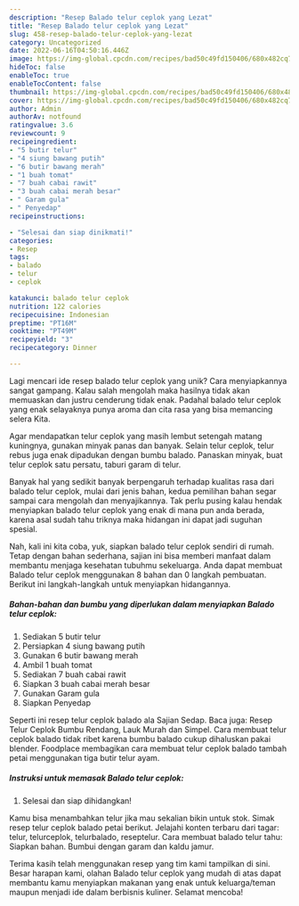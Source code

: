 ```yaml
---
description: "Resep Balado telur ceplok yang Lezat"
title: "Resep Balado telur ceplok yang Lezat"
slug: 458-resep-balado-telur-ceplok-yang-lezat
category: Uncategorized
date: 2022-06-16T04:50:16.446Z
image: https://img-global.cpcdn.com/recipes/bad50c49fd150406/680x482cq70/balado-telur-ceplok-foto-resep-utama.jpg
hideToc: false
enableToc: true
enableTocContent: false
thumbnail: https://img-global.cpcdn.com/recipes/bad50c49fd150406/680x482cq70/balado-telur-ceplok-foto-resep-utama.jpg
cover: https://img-global.cpcdn.com/recipes/bad50c49fd150406/680x482cq70/balado-telur-ceplok-foto-resep-utama.jpg
author: Admin
authorAv: notfound
ratingvalue: 3.6
reviewcount: 9
recipeingredient:
- "5 butir telur"
- "4 siung bawang putih"
- "6 butir bawang merah"
- "1 buah tomat"
- "7 buah cabai rawit"
- "3 buah cabai merah besar"
- " Garam gula"
- " Penyedap"
recipeinstructions:

- "Selesai dan siap dinikmati!"
categories:
- Resep
tags:
- balado
- telur
- ceplok

katakunci: balado telur ceplok 
nutrition: 122 calories
recipecuisine: Indonesian
preptime: "PT16M"
cooktime: "PT49M"
recipeyield: "3"
recipecategory: Dinner

---
```





Lagi mencari ide resep balado telur ceplok yang unik? Cara menyiapkannya sangat gampang. Kalau salah mengolah maka hasilnya tidak akan memuaskan dan justru cenderung tidak enak. Padahal balado telur ceplok yang enak selayaknya punya aroma dan cita rasa yang bisa memancing selera Kita.





Agar mendapatkan telur ceplok yang masih lembut setengah matang kuningnya, gunakan minyak panas dan banyak. Selain telur ceplok, telur rebus juga enak dipadukan dengan bumbu balado. Panaskan minyak, buat telur ceplok satu persatu, taburi garam di telur.

Banyak hal yang sedikit banyak berpengaruh terhadap kualitas rasa dari balado telur ceplok, mulai dari jenis bahan, kedua pemilihan bahan segar sampai cara mengolah dan menyajikannya. Tak perlu pusing kalau hendak menyiapkan balado telur ceplok yang enak di mana pun anda berada, karena asal sudah tahu triknya maka hidangan ini dapat jadi suguhan spesial.






Nah, kali ini kita coba, yuk, siapkan balado telur ceplok sendiri di rumah. Tetap dengan bahan sederhana, sajian ini bisa memberi manfaat dalam membantu menjaga kesehatan tubuhmu sekeluarga. Anda dapat membuat Balado telur ceplok menggunakan 8 bahan dan 0 langkah pembuatan. Berikut ini langkah-langkah untuk menyiapkan hidangannya.

<!--inarticleads1-->

##### Bahan-bahan dan bumbu yang diperlukan dalam menyiapkan Balado telur ceplok:

1. Sediakan 5 butir telur
1. Persiapkan 4 siung bawang putih
1. Gunakan 6 butir bawang merah
1. Ambil 1 buah tomat
1. Sediakan 7 buah cabai rawit
1. Siapkan 3 buah cabai merah besar
1. Gunakan  Garam gula
1. Siapkan  Penyedap


Seperti ini resep telur ceplok balado ala Sajian Sedap. Baca juga: Resep Telur Ceplok Bumbu Rendang, Lauk Murah dan Simpel. Cara membuat telur ceplok balado tidak ribet karena bumbu balado cukup dihaluskan pakai blender. Foodplace membagikan cara membuat telur ceplok balado tambah petai menggunakan tiga butir telur ayam. 

<!--inarticleads2-->

##### Instruksi untuk memasak Balado telur ceplok:


1. Selesai dan siap dihidangkan!

Kamu bisa menambahkan telur jika mau sekalian bikin untuk stok. Simak resep telur ceplok balado petai berikut. Jelajahi konten terbaru dari tagar: telur, telurceplok, telurbalado, reseptelur. Cara membuat balado telur tahu: Siapkan bahan. Bumbui dengan garam dan kaldu jamur. 

Terima kasih telah menggunakan resep yang tim kami tampilkan di sini. Besar harapan kami, olahan Balado telur ceplok yang mudah di atas dapat membantu kamu menyiapkan makanan yang enak untuk keluarga/teman maupun menjadi ide dalam berbisnis kuliner. Selamat mencoba!
